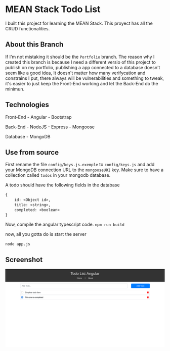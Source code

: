 # MEAN Stack Todo List

I built this project for learning the MEAN Stack. This proyect has all the CRUD functionalities.

## About this Branch
If I'm not mistaking it should be the `Portfolio` branch. The reason why I created this branch is because I need a different versio of this project to publish on my portfolio, publishing a app connected to a database doesn't seem like a good idea, It doesn't matter how many verifycation and constrains I put, there always will be vulnerabilities and something to tweak, it's easier to just keep the Front-End working and let the Back-End do the minimun.

## Technologies

Front-End
	- Angular
	- Bootstrap


Back-End
	- NodeJS
	- Express
	- Mongoose

Database
	- MongoDB

## Use from source

First rename the file `config/keys.js.exemple` to `config/keys.js` and add your MongoDB connection URL to the `mongooseURI` key.
Make sure to have a collection called `todos` in your mongodb database.

A todo should have the following fields in the database
```
{
	id: <Object id>,
	title: <string>,
	completed: <boolean>
}
```

Now, compile the angular typescript code. `npm run build`


now, all you gotta do is start the server
```
node app.js
```

## Screenshot

![Screenshot](https://github.com/elviserikvan/mean-stack-todo-app/blob/main/screenshots/screenshot.jpg "Screenshot")
